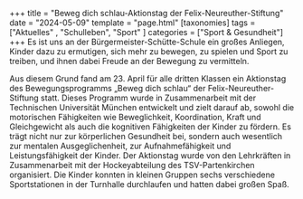 +++
title = "Beweg dich schlau-Aktionstag der Felix-Neureuther-Stiftung"
date = "2024-05-09"
template = "page.html"
[taxonomies]
tags = ["Aktuelles" , "Schulleben", "Sport" ]
categories = ["Sport & Gesundheit"]
+++
Es ist uns an der Bürgermeister-Schütte-Schule ein großes Anliegen, Kinder dazu zu ermutigen, sich mehr zu bewegen, zu spielen und Sport zu treiben, und ihnen dabei Freude an der Bewegung zu vermitteln.

<!-- more -->

Aus diesem Grund fand am 23. April für alle dritten Klassen ein Aktionstag des Bewegungsprogramms „Beweg dich schlau“ der Felix-Neureuther-Stiftung statt. Dieses Programm wurde in Zusammenarbeit mit der Technischen Universität München entwickelt und zielt darauf ab, sowohl die motorischen Fähigkeiten wie Beweglichkeit, Koordination, Kraft und Gleichgewicht als auch die kognitiven Fähigkeiten der Kinder zu fördern. Es trägt nicht nur zur körperlichen Gesundheit bei, sondern auch wesentlich zur mentalen Ausgeglichenheit, zur Aufnahmefähigkeit und Leistungsfähigkeit der Kinder.
Der Aktionstag wurde von den Lehrkräften in Zusammenarbeit mit der Hockeyabteilung des TSV-Partenkirchen organisiert. Die Kinder konnten in kleinen Gruppen sechs verschiedene Sportstationen in der Turnhalle durchlaufen und hatten dabei großen Spaß.

